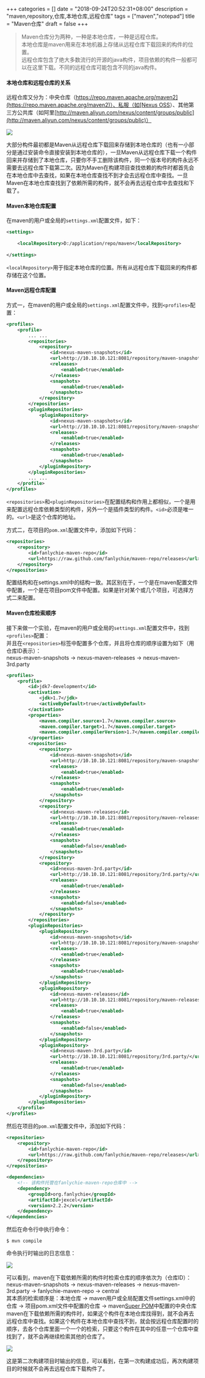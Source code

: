+++
categories = []
date = "2018-09-24T20:52:31+08:00"
description = "maven,repository,仓库,本地仓库,远程仓库"
tags = ["maven","notepad"]
title = "Maven仓库"
draft = false
+++

> Maven仓库分为两种，一种是本地仓库，一种是远程仓库。<br>本地仓库是maven用来在本地机器上存储从远程仓库下载回来的构件的位置。<br>远程仓库包含了绝大多数流行的开源的java构件，项目依赖的构件一般都可以在这里下载。不同的远程仓库可能包含不同的java构件。

<!--more-->

#### 本地仓库和远程仓库的关系

远程仓库又分为：中央仓库（[https://repo.maven.apache.org/maven2](https://repo.maven.apache.org/maven2)）、私服（如[Nexus OSS](https://fanlychiex.github.io/post/nexus3-setup/)）、其他第三方公共库（如阿里[http://maven.aliyun.com/nexus/content/groups/public](http://maven.aliyun.com/nexus/content/groups/public)）

![](https://raw.githubusercontent.com/fanlychie/mdimg/master/maven_repository.png)

大部分构件最初都是Maven从远程仓库下载回来存储到本地仓库的（也有一小部分是通过安装命令直接安装到本地仓库的），一旦Maven从远程仓库下载一个构件回来并存储到了本地仓库，只要你不手工删除该构件，同一个版本号的构件永远不需要去远程仓库下载第二次。因为Maven在构建项目查找依赖的构件时都首先会在本地仓库中去查找，如果在本地仓库查找不到才会去远程仓库中查找。一旦Maven在本地仓库查找到了依赖所需的构件，就不会再去远程仓库中去查找和下载了。

#### Maven本地仓库配置

在maven的用户或全局的`settings.xml`配置文件，如下：

```xml
<settings>
    
    <localRepository>D:/application/repo/maven</localRepository>
    
</settings>
```

`<localRepository>`用于指定本地仓库的位置。所有从远程仓库下载回来的构件都存储在这个位置。

#### Maven远程仓库配置

方式一，在maven的用户或全局的`settings.xml`配置文件中，找到`<profiles>`配置：

```xml
<profiles>
    <profile>
        ... ...
        <repositories>
            <repository>
                <id>nexus-maven-snapshots</id>
                <url>http://10.10.10.121:8081/repository/maven-snapshots/</url>
                <releases>
                    <enabled>true</enabled>
                </releases>
                <snapshots>
                    <enabled>true</enabled>
                </snapshots>
            </repository>
        </repositories>
        <pluginRepositories>
            <pluginRepository>
                <id>nexus-maven-snapshots</id>
                <url>http://10.10.10.121:8081/repository/maven-snapshots/</url>
                <releases>
                    <enabled>true</enabled>
                </releases>
                <snapshots>
                    <enabled>true</enabled>
                </snapshots>
            </pluginRepository>
        </pluginRepositories>
        ... ...
    </profile>
</profiles>
```

`<repositories>`和`<pluginRepositories>`在配置结构和作用上都相似，一个是用来配置远程仓库依赖类型的构件，另外一个是插件类型的构件。`<id>`必须是唯一的。`<url>`是这个仓库的地址。

方式二，在项目的`pom.xml`配置文件中，添加如下代码：

```xml
<repositories>
    <repository>
        <id>fanlychie-maven-repo</id>
        <url>https://raw.github.com/fanlychie/maven-repo/releases</url>
    </repository>
</repositories>
```

配置结构和在settings.xml中的结构一致。其区别在于，一个是在maven配置文件中配置，一个是在项目pom文件中配置。如果是针对某个或几个项目，可选择方式二来配置。

#### Maven仓库检索顺序

接下来做一个实验，在maven的用户或全局的`settings.xml`配置文件中，找到`<profiles>`配置：<br>
并且在`<repositories>`标签中配置多个仓库，并且将仓库的顺序设置为如下（用仓库ID表示）：<br>
nexus-maven-snapshots → nexus-maven-releases → nexus-maven-3rd.party

```xml
<profiles>
    <profile>
        <id>jdk7-development</id>
        <activation>
            <jdk>1.7</jdk>
            <activeByDefault>true</activeByDefault>
        </activation>
        <properties>
            <maven.compiler.source>1.7</maven.compiler.source>
            <maven.compiler.target>1.7</maven.compiler.target>
            <maven.compiler.compilerVersion>1.7</maven.compiler.compilerVersion>
        </properties>
        <repositories>
            <repository>
                <id>nexus-maven-snapshots</id>
                <url>http://10.10.10.121:8081/repository/maven-snapshots/</url>
                <releases>
                    <enabled>true</enabled>
                </releases>
                <snapshots>
                    <enabled>true</enabled>
                </snapshots>
            </repository>
            <repository>
                <id>nexus-maven-releases</id>
                <url>http://10.10.10.121:8081/repository/maven-releases/</url>
                <releases>
                    <enabled>true</enabled>
                </releases>
                <snapshots>
                    <enabled>false</enabled>
                </snapshots>
            </repository>
            <repository>
                <id>nexus-maven-3rd.party</id>
                <url>http://10.10.10.121:8081/repository/3rd.party/</url>
                <releases>
                    <enabled>true</enabled>
                </releases>
                <snapshots>
                    <enabled>false</enabled>
                </snapshots>
            </repository>
        </repositories>
        <pluginRepositories>
            <pluginRepository>
                <id>nexus-maven-snapshots</id>
                <url>http://10.10.10.121:8081/repository/maven-snapshots/</url>
                <releases>
                    <enabled>true</enabled>
                </releases>
                <snapshots>
                    <enabled>true</enabled>
                </snapshots>
            </pluginRepository>
            <pluginRepository>
                <id>nexus-maven-releases</id>
                <url>http://10.10.10.121:8081/repository/maven-releases/</url>
                <releases>
                    <enabled>true</enabled>
                </releases>
                <snapshots>
                    <enabled>false</enabled>
                </snapshots>
            </pluginRepository>
            <pluginRepository>
                <id>nexus-maven-3rd.party</id>
                <url>http://10.10.10.121:8081/repository/3rd.party/</url>
                <releases>
                    <enabled>true</enabled>
                </releases>
                <snapshots>
                    <enabled>false</enabled>
                </snapshots>
            </pluginRepository>
        </pluginRepositories>
    </profile>
</profiles>
```

然后在项目的`pom.xml`配置文件中，添加如下代码：

```xml
<repositories>
    <repository>
        <id>fanlychie-maven-repo</id>
        <url>https://raw.github.com/fanlychie/maven-repo/releases</url>
    </repository>
</repositories>

<dependencies>
    <!-- 该构件托管在fanlychie-maven-repo仓库中 -->
    <dependency>
        <groupId>org.fanlychie</groupId>
        <artifactId>jexcel</artifactId>
        <version>2.2.2</version>
    </dependency>
</dependencies>
```

然后在命令行中执行命令：

```
$ mvn compile
```

命令执行时输出的日志信息：

![](https://raw.githubusercontent.com/fanlychie/mdimg/master/mvn_repo_sxt.png)

可以看到，maven在下载依赖所需的构件时检索仓库的顺序依次为（仓库ID）：nexus-maven-snapshots → nexus-maven-releases → nexus-maven-3rd.party → fanlychie-maven-repo → central<br>
其本质的检索顺序是：本地仓库 → maven用户或全局配置文件settings.xml中的仓库 → 项目pom.xml文件中配置的仓库 → maven[Super POM](https://fanlychiex.github.io/post/maven-super-pom)中配置的中央仓库<br>
maven在下载依赖所需的构件时，如果这个构件在本地仓库找得到，就不会再去远程仓库中查找。如果这个构件在本地仓库中查找不到，就会按远程仓库配置时的顺序，去各个仓库里面一个一个的检索，只要这个构件在其中的任意一个仓库中查找到了，就不会再继续检索其他的仓库了。

![](https://raw.githubusercontent.com/fanlychie/mdimg/master/mvn_repo_sxt2.png)

这是第二次构建项目时输出的信息，可以看到，在第一次构建成功后，再次构建项目的时候就不会再去远程仓库下载构件了。